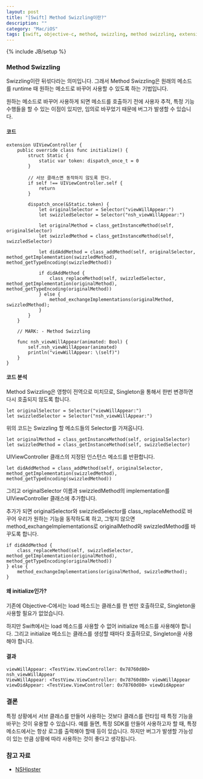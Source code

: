 ```yaml
---
layout: post
title: "[Swift] Method Swizzling이란?"
description: ""
category: "Mac/iOS"
tags: [swift, objective-c, method, swizzling, method swizzling, extension, singleton, runtime, selector]
---
```

{% include JB/setup %}

### Method Swizzling

Swizzling이란 뒤섞다라는 의미입니다. 그래서 Method Swizzling은 원래의 메소드를 runtime 때 원하는 메소드로 바꾸어 사용할 수 있도록 하는 기법입니다.

원하는 메소드로 바꾸어 사용하게 되면 메소드를 호출하기 전에 사용자 추적, 특정 기능 수행들을 할 수 있는 이점이 있지만, 임의로 바꾸었기 때문에 버그가 발생할 수 있습니다. 

#### 코드

	extension UIViewController {
		public override class func initialize() {
			struct Static {
				static var token: dispatch_once_t = 0
			}

			// 서브 클래스면 동작하지 않도록 한다.
			if self !== UIViewController.self {
				return
			}

			dispatch_once(&Static.token) {
				let originalSelector = Selector("viewWillAppear:")
				let swizzledSelector = Selector("nsh_viewWillAppear:")

				let originalMethod = class_getInstanceMethod(self, originalSelector)
				let swizzledMethod = class_getInstanceMethod(self, swizzledSelector)

				let didAddMethod = class_addMethod(self, originalSelector, method_getImplementation(swizzledMethod), method_getTypeEncoding(swizzledMethod))

				if didAddMethod {
					class_replaceMethod(self, swizzledSelector, method_getImplementation(originalMethod), method_getTypeEncoding(originalMethod))
				} else {
					method_exchangeImplementations(originalMethod, swizzledMethod);
				}
			}
		}

		// MARK: - Method Swizzling

		func nsh_viewWillAppear(animated: Bool) {
			self.nsh_viewWillAppear(animated)
			println("viewWillAppear: \(self)")
		}
	}

#### 코드 분석

Method Swizzling은 영향이 전역으로 미치므로, Singleton을 통해서 한번 변경하면 다시 호출되지 않도록 합니다.

	let originalSelector = Selector("viewWillAppear:")
	let swizzledSelector = Selector("nsh_viewWillAppear:")

위의 코드는 Swizzling 할 메소드들의 Selector를 가져옵니다.

	let originalMethod = class_getInstanceMethod(self, originalSelector)
	let swizzledMethod = class_getInstanceMethod(self, swizzledSelector)

UIViewController 클래스의 지정된 인스턴스 메소드를 반환합니다.

	let didAddMethod = class_addMethod(self, originalSelector, method_getImplementation(swizzledMethod), method_getTypeEncoding(swizzledMethod))

그리고 originalSelector 이름과 swizzledMethod의 implementation를 UIViewController 클래스에 추가합니다.

추가가 되면 originalSelector와 swizzledSelector를 class_replaceMethod로 바꾸어 우리가 원하는 기능을 동작하도록 하고, 그렇지 않으면 method_exchangeImplementations로 originalMethod와 swizzledMethod를 바꾸도록 합니다.

	if didAddMethod {
		class_replaceMethod(self, swizzledSelector, method_getImplementation(originalMethod), method_getTypeEncoding(originalMethod))
	} else {
		method_exchangeImplementations(originalMethod, swizzledMethod);
	}

#### 왜 initialize인가?

기존에 Objective-C에서는 load 메소드는 클래스를 한 번만 호출하므로, Singleton을 사용할 필요가 없었습니다. 

하지만 Swift에서는 load 메소드를 사용할 수 없어 initialize 메소드를 사용해야 합니다. 그리고 initialize 메소드는 클래스를 생성할 때마다 호출하므로, Singleton을 사용해야 합니다.

#### 결과

	viewWillAppear: <TestView.ViewController: 0x78760d80> nsh_viewWillAppear 
	ViewWillAppear: <TestView.ViewController: 0x78760d80> viewWillAppear
	viewDidAppear: <TestView.ViewController: 0x78760d80> viewDidAppear

### 결론

특정 상황에서 서브 클래스를 만들어 사용하는 것보다 클래스를 런타임 때 특정 기능을 바꾸는 것이 유용할 수 있습니다. 예를 들면, 특정 SDK를 만들어 사용하고자 할 때, 특정 메소드에서는 항상 로그를 출력해야 할때 등이 있습니다. 하지만 버그가 발생할 가능성이 있는 만큼 상황에 따라 사용하는 것이 좋다고 생각됩니다.

### 참고 자료

* [NSHipster](http://nshipster.com/swift-objc-runtime/)